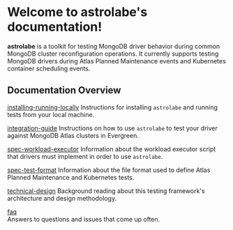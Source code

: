 # Welcome to astrolabe's documentation!

**astrolabe** is a toolkit for testing MongoDB driver behavior during
common MongoDB cluster reconfiguration operations. It currently supports
testing MongoDB drivers during Atlas Planned Maintenance events and
Kubernetes container scheduling events.

## Documentation Overview

[installing-running-locally](./installing-running-locally.md)
Instructions for installing `astrolabe` and running tests from your
local machine.

[integration-guide](./integration-guide.md)
Instructions on how to use `astrolabe` to test your driver against
MongoDB Atlas clusters in Evergreen.

[spec-workload-executor](./spec-workload-executor.md)
Information about the workload executor script that drivers must
implement in order to use `astrolabe`.

[spec-test-format](./spec-test-format.md)
Information about the file format used to define Atlas Planned
Maintenance and Kubernetes tests.

[technical-design](./technical-design.md)
Background reading about this testing framework's architecture and
design methodology.

[faq](./faq.md)  
Answers to questions and issues that come up often.

